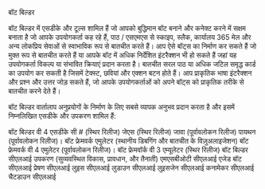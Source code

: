 बॉट बिल्डर

बॉट बिल्डर में एसडीके और टूल्स शामिल हैं जो आपको बुद्धिमान बॉट बनाने और कनेक्ट करने में सक्षम बनाता है जो आपके उपयोगकर्ता कह रहे हैं, पाठ / एसएमएस से स्काइप, स्लैक, कार्यालय 365 मेल और अन्य लोकप्रिय सेवाओं से स्वाभाविक रूप से बातचीत करते हैं। आप ऐसे बॉट्स का निर्माण कर सकते हैं जो मुक्त रूप से बातचीत करते हैं या आपके बॉट में अधिक निर्देशित इंटरैक्शन भी हो सकते हैं जहां यह उपयोगकर्ता विकल्प या संभावित क्रियाएं प्रदान करता है। बातचीत सरल पाठ या अधिक जटिल समृद्ध कार्ड का उपयोग कर सकती है जिसमें टेक्स्ट, छवियां और एक्शन बटन होते हैं। आप प्राकृतिक भाषा इंटरैक्शन और प्रश्न और उत्तर जोड़ सकते हैं, जो आपके उपयोगकर्ताओं को अपने बॉट्स को प्राकृतिक तरीके से बातचीत करने देते हैं।

बॉट बिल्डर वार्तालाप अनुप्रयोगों के निर्माण के लिए सबसे व्यापक अनुभव प्रदान करता है और इसमें निम्नलिखित एसडीके और उपकरण शामिल हैं:

बॉट बिल्डर वी 4 एसडीके
सी # (स्थिर रिलीज)
जेएस (स्थिर रिलीज)
जावा (पूर्वावलोकन रिलीज)
पायथन (पूर्वावलोकन रिलीज)।
बॉट फ्रेमवर्क एमुलेटर (स्थानीय डिबगिंग और बातचीत के विज़ुअलाइजेशन)
बॉट फ्रेमवर्क वी 4 एमुलेटर (पूर्वावलोकन रिलीज)।
बॉट फ्रेमवॉर्क वी 3 एम्यूलेटर (स्थिर रिलीज)
बॉट बिल्डर सीएलआई उपकरण (सुव्यवस्थित विकास, प्रावधान, और तैनाती)
एमएसबीओटी सीएलआई
एजेड बॉट सीएलआई
प्रेषण सीएलआई
लुइस सीएलआई
लुडाउन सीएलआई
लुइसजेन सीएलआई
कनामेकर सीएलआई
चैटडाउन सीएलआई
